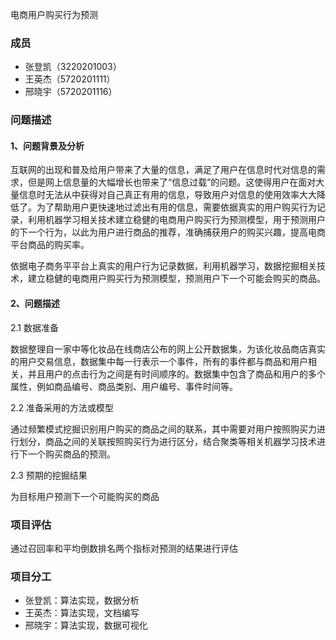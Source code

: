 电商用户购买行为预测

### 成员

- 张登凯（3220201003）
- 王英杰（5720201111）
- 邢晓宇（5720201116）

### 问题描述

#### 1、问题背景及分析

互联网的出现和普及给用户带来了大量的信息，满足了用户在信息时代对信息的需求，但是网上信息量的大幅增长也带来了“信息过载”的问题。这使得用户在面对大量信息时无法从中获得对自己真正有用的信息，导致用户对信息的使用效率大大降低了。为了帮助用户更快速地过滤出有用的信息，需要依据真实的用户购买行为记录，利用机器学习相关技术建立稳健的电商用户购买行为预测模型，用于预测用户的下一个行为，以此为用户进行商品的推荐，准确捕获用户的购买兴趣，提高电商平台商品的购买率。

依据电子商务平平台上真实的用户行为记录数据，利用机器学习，数据挖掘相关技术，建立稳健的电商用户购买行为预测模型，预测用户下一个可能会购买的商品。

#### 2、问题描述

2.1 数据准备

数据整理自一家中等化妆品在线商店公布的网上公开数据集，为该化妆品商店真实的用户交易信息，数据集中每一行表示一个事件，所有的事件都与商品和用户相关，并且用户的点击行为之间是有时间顺序的。数据集中包含了商品和用户的多个属性，例如商品编号、商品类别、用户编号、事件时间等。

2.2 准备采用的方法或模型

通过频繁模式挖掘识别用户购买的商品之间的联系，其中需要对用户按照购买力进行划分，商品之间的关联按照购买行为进行区分，结合聚类等相关机器学习技术进行下一个购买商品的预测。

2.3 预期的挖掘结果

为目标用户预测下一个可能购买的商品

### 项目评估

通过召回率和平均倒数排名两个指标对预测的结果进行评估

### 项目分工

- 张登凯：算法实现，数据分析
- 王英杰：算法实现，文档编写
- 邢晓宇：算法实现，数据可视化
